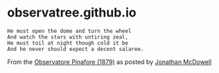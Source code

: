 # observatree.github.io

```
He must open the dome and turn the wheel
And watch the stars with untiring zeal,
He must toil at night though cold it be
And he never should expect a decent salaree.
```

From the [Observatore Pinafore (1879)](https://hea-www.harvard.edu/~jcm/html/play.html) as posted by [Jonathan McDowell](https://hea-www.harvard.edu/~jcm/)
